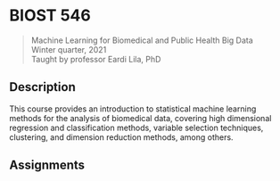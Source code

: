 BIOST 546
=========

> Machine Learning for Biomedical and Public Health Big Data\
> Winter quarter, 2021\
> Taught by professor Eardi Lila, PhD


## Description

This course provides an introduction to statistical machine learning methods for
the analysis of biomedical data, covering high dimensional regression and
classification methods, variable selection techniques, clustering, and dimension
reduction methods, among others.


## Assignments
